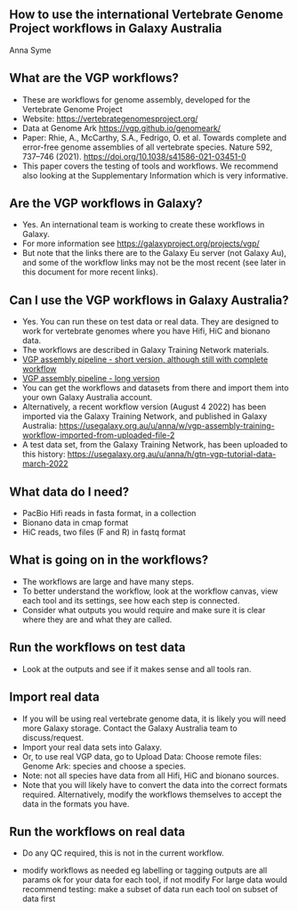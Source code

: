 ## **How to use the international Vertebrate Genome Project workflows in Galaxy Australia**

Anna Syme

## What are the VGP workflows?

* These are workflows for genome assembly, developed for the Vertebrate Genome Project
* Website: https://vertebrategenomesproject.org/
* Data at Genome Ark  https://vgp.github.io/genomeark/
* Paper: Rhie, A., McCarthy, S.A., Fedrigo, O. et al. Towards complete and error-free genome assemblies of all vertebrate species. Nature 592, 737–746 (2021). https://doi.org/10.1038/s41586-021-03451-0
* This paper covers the testing of tools and workflows. We recommend also looking at the Supplementary Information which is very informative.

## Are the VGP workflows in Galaxy?

* Yes. An international team is working to create these workflows in Galaxy. 
* For more information see https://galaxyproject.org/projects/vgp/
* But note that the links there are to the Galaxy Eu server (not Galaxy Au), and some of the workflow links may not be the most recent (see later in this document for more recent links). 

## Can I use the VGP workflows in Galaxy Australia?
* Yes. You can run these on test data or real data. They are designed to work for vertebrate genomes where you have Hifi, HiC and bionano data. 
* The workflows are described in Galaxy Training Network materials. 
* [VGP assembly pipeline - short version, although still with complete workflow](https://training.galaxyproject.org/training-material/topics/assembly/tutorials/vgp_workflow_training/tutorial.html)
* [VGP assembly pipeline - long version](https://training.galaxyproject.org/training-material/topics/assembly/tutorials/vgp_genome_assembly/tutorial.html)
* You can get the workflows and datasets from there and import them into your own Galaxy Australia account. 
* Alternatively, a recent workflow version (August 4 2022) has been imported via the Galaxy Training Network, and published in Galaxy Australia: https://usegalaxy.org.au/u/anna/w/vgp-assembly-training-workflow-imported-from-uploaded-file-2
* A test data set, from the Galaxy Training Network, has been uploaded to this history: https://usegalaxy.org.au/u/anna/h/gtn-vgp-tutorial-data-march-2022


## What data do I need?

* PacBio Hifi reads in fasta format, in a collection
* Bionano data in cmap format
* HiC reads,  two files (F and R) in fastq format

## What is going on in the workflows?

* The workflows are large and have many steps. 
* To better understand the workflow, look at the workflow canvas, view each tool and its settings, see how each step is connected. 
* Consider what outputs you would require and make sure it is clear where they are and what they are called. 

## Run the workflows on test data

* Look at the outputs and see if it makes sense and all tools ran. 

## Import real data

* If you will be using real vertebrate genome data, it is likely you will need more Galaxy storage. Contact the Galaxy Australia team to discuss/request. 
* Import your real data sets into Galaxy.
* Or, to use real VGP data, go to Upload Data: Choose remote files: Genome Ark: species and choose a species. 
* Note: not all species have data from all Hifi, HiC and bionano sources. 
* Note that you will likely have to convert the data into the correct formats required. Alternatively, modify the workflows themselves to accept the data in the formats you have. 

## Run the workflows on real data

* Do any QC required, this is not in the current workflow.


* modify workflows as needed
eg labelling or tagging outputs
are all params ok for your data for each tool, if not modify
For large data would recommend testing:
make a subset of data
run each tool on subset of data first
